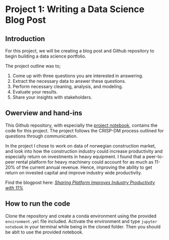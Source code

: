 # Project 1: Writing a Data Science Blog Post

## Introduction
For this project, we will be creating a blog post and Github repository to begin building a data science portfolio.

The project outline was to;

1) Come up with three questions you are interested in answering.
2) Extract the necessary data to answer these questions.
3) Perform necessary cleaning, analysis, and modeling.
4) Evaluate your results.
5) Share your insights with stakeholders.

## Owerview and hand-ins

This Github repository, with especially the [project notebook](/project_1_blogpost.ipynb), contains the code for this project. The project follows the CRISP-DM process outlined for questions through communication.

In the project I chose to work on data of norwegian construction market, and look into how the construction industry could increase productivity and especially return on investments in heavy equipment. I found that a peer-to-peer rental platform for heavy machinery could account for as much as 11-20% of the current annual revenue. Hence, improving the ability to get return on invested capital and improve industry wide productivity.

Find the blogpost here: [*Sharing Platform Improves Industry Productivity with 11%*](https://www.rebelsnarrative.com/blog/construction/airbnb_for_machinery)


## How to run the code

Clone the repository and create a conda environment using the provided ```environment.yml``` file included. Activate the environment and type ```jupyter notebook``` in your terminal while being in the cloned folder. Then you should be ablt to use the provided notebook.
